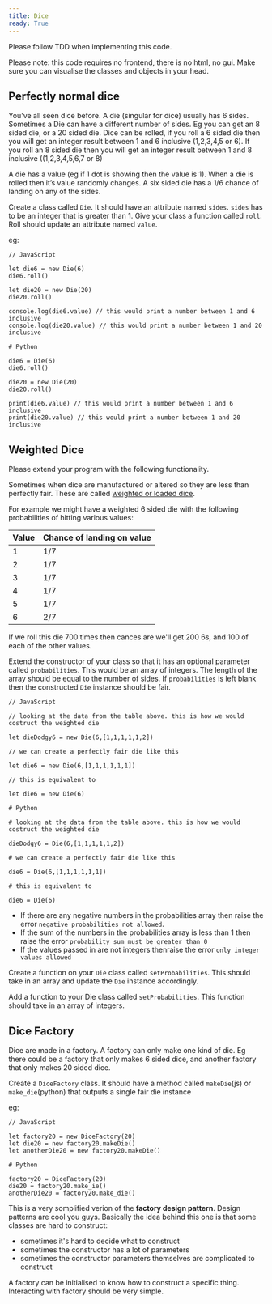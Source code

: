 ```yaml
---
title: Dice
ready: True
---
```


Please follow TDD when implementing this code.

Please note: this code requires no frontend, there is no html, no gui. Make sure you can visualise the classes and objects in your head.

## Perfectly normal dice

You’ve all seen dice before. A die (singular for dice) usually has 6 sides. Sometimes a Die can have a different number of sides. Eg you can get an 8 sided die, or a 20 sided die. Dice can be rolled, if you roll a 6 sided die then you will get an integer result between 1 and 6 inclusive (1,2,3,4,5 or 6). If you roll an 8 sided die then you will get an integer result between 1 and 8 inclusive ((1,2,3,4,5,6,7 or 8)

A die has a value (eg if 1 dot is showing then the value is 1). When a die is rolled then it’s value randomly changes. A six sided die has a 1/6 chance of landing on any of the sides.

Create a class called `Die`. It should have an attribute named `sides`. `sides` has to be an integer that is greater than 1. Give your class a function called `roll`. Roll should update an attribute named `value`.

eg:

```
// JavaScript

let die6 = new Die(6)
die6.roll()

let die20 = new Die(20)
die20.roll()

console.log(die6.value) // this would print a number between 1 and 6 inclusive
console.log(die20.value) // this would print a number between 1 and 20 inclusive
```

```
# Python

die6 = Die(6)
die6.roll()

die20 = new Die(20)
die20.roll()

print(die6.value) // this would print a number between 1 and 6 inclusive
print(die20.value) // this would print a number between 1 and 20 inclusive
```

## Weighted Dice

Please extend your program with the following functionality.

Sometimes when dice are manufactured or altered so they are less than perfectly fair. These are called [weighted or loaded dice](https://www.wikihow.com/Load-Dice).

For example we might have a weighted 6 sided die with the following probabilities of hitting various values:

| Value | Chance of landing on value |
| ----- | -------------------------- |
| 1     | 1/7                        |
| 2     | 1/7                        |
| 3     | 1/7                        |
| 4     | 1/7                        |
| 5     | 1/7                        |
| 6     | 2/7                        |

If we roll this die 700 times then cances are we'll get 200 6s, and 100 of each of the other values.

Extend the constructor of your class so that it has an optional parameter called `probabilities`. This would be an array of integers. The length of the array should be equal to the number of sides. If `probabilities` is left blank then the constructed `Die` instance should be fair.

```
// JavaScript

// looking at the data from the table above. this is how we would costruct the weighted die

let dieDodgy6 = new Die(6,[1,1,1,1,1,2])

// we can create a perfectly fair die like this

let die6 = new Die(6,[1,1,1,1,1,1])

// this is equivalent to

let die6 = new Die(6)
```

```
# Python

# looking at the data from the table above. this is how we would costruct the weighted die

dieDodgy6 = Die(6,[1,1,1,1,1,2])

# we can create a perfectly fair die like this

die6 = Die(6,[1,1,1,1,1,1])

# this is equivalent to

die6 = Die(6)
```

- If there are any negative numbers in the probabilities array then raise the error `negative probabilities not allowed`.
- If the sum of the numbers in the probabilities array is less than 1 then raise the error `probability sum must be greater than 0`
- If the values passed in are not integers thenraise the error `only integer values allowed`

Create a function on your `Die` class called `setProbabilities`. This should take in an array and update the `Die` instance accordingly.

Add a function to your Die class called `setProbabilities`. This function should take in an array of integers.

## Dice Factory

Dice are made in a factory. A factory can only make one kind of die. Eg there could be a factory that only makes 6 sided dice, and another factory that only makes 20 sided dice.

Create a `DiceFactory` class. It should have a method called `makeDie`(js) or `make_die`(python) that outputs a single fair die instance

eg:

```
// JavaScript

let factory20 = new DiceFactory(20)
let die20 = new factory20.makeDie()
let anotherDie20 = new factory20.makeDie()
```

```
# Python

factory20 = DiceFactory(20)
die20 = factory20.make_ie()
anotherDie20 = factory20.make_die()
```

This is a very somplified verion of the **factory design pattern**. Design patterns are cool you guys. Basically the idea behind this one is that some classes are hard to construct:

- sometimes it's hard to decide what to construct
- sometimes the constructor has a lot of parameters
- sometimes the constructor parameters themselves are complicated to construct

A factory can be initialised to know how to construct a specific thing. Interacting with factory should be very simple.
